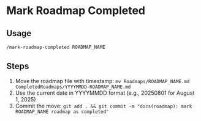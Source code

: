# Mark Roadmap Completed

## Usage

```txt
/mark-roadmap-completed ROADMAP_NAME
```

## Steps

1. Move the roadmap file with timestamp:
   `mv Roadmaps/ROADMAP_NAME.md CompletedRoadmaps/YYYYMMDD-ROADMAP_NAME.md`
2. Use the current date in YYYYMMDD format (e.g., 20250801 for August 1, 2025)
3. Commit the move:
   `git add . && git commit -m "docs(roadmap): mark ROADMAP_NAME roadmap as completed"`
